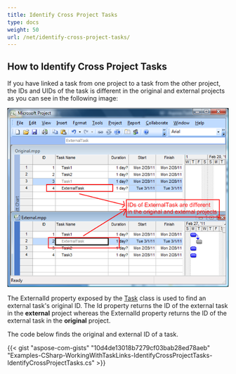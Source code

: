 ```yaml
---
title: Identify Cross Project Tasks
type: docs
weight: 50
url: /net/identify-cross-project-tasks/
---
```


## **How to Identify Cross Project Tasks**
If you have linked a task from one project to a task from the other project, the IDs and UIDs of the task is different in the original and external projects as you can see in the following image:

![identifying external tasks in Microsoft Project](identify-cross-project-tasks_1.png)

The ExternalId property exposed by the [Task](https://apireference.aspose.com/tasks/net/aspose.tasks/task) class is used to find an external task's original ID. The Id property returns the ID of the external task in the **external** project whereas the ExternalId property returns the ID of the external task in the **original** project.

The code below finds the original and external ID of a task.

{{< gist "aspose-com-gists" "10d4de13018b7279cf03bab28ed78aeb" "Examples-CSharp-WorkingWithTaskLinks-IdentifyCrossProjectTasks-IdentifyCrossProjectTasks.cs" >}}
